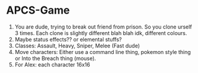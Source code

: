 # APCS-Game

1. You are dude, trying to break out friend from prison. So you clone urself 3 times. Each clone is slightly different blah blah idk, different colours. 
2. Maybe status effects?? or elemental stuffs?
3. Classes: Assault, Heavy, Sniper, Melee (Fast dude)
4. Move characters: Either use a command line thing, pokemon style thing or Into the Breach thing (mouse).
5. For Alex: each character 16x16
